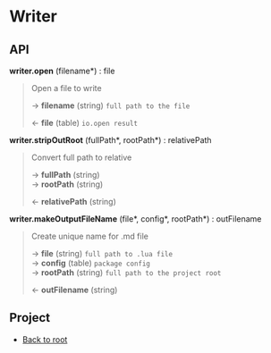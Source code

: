 # Writer



## API

**writer.open** (filename\*) : file  

>  Open a file to write  
>
> &rarr; **filename** (string) `full path to the file`  
>
> &larr; **file** (table) `io.open result`  

**writer.stripOutRoot** (fullPath\*, rootPath\*) : relativePath  

>  Convert full path to relative  
>
> &rarr; **fullPath** (string)  
> &rarr; **rootPath** (string)  
>
> &larr; **relativePath** (string)  

**writer.makeOutputFileName** (file\*, config\*, rootPath\*) : outFilename  

>  Create unique name for .md file  
>
> &rarr; **file** (string) `full path to .lua file`  
> &rarr; **config** (table) `package config`  
> &rarr; **rootPath** (string) `full path to the project root`  
>
> &larr; **outFilename** (string)  

## Project

+ [Back to root](README.md)
